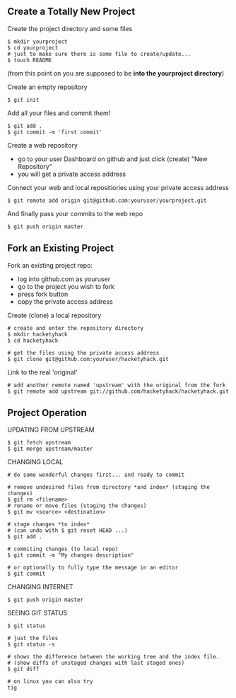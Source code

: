 Create a Totally New Project
----------------------------

Create the project directory and some files

	$ mkdir yourproject
	$ cd yourproject
	# just to make sure there is some file to create/update...
	$ touch README

(from this point on you are supposed to be **into the yourproject directory**)

Create an empty repository

	$ git init

Add all your files and commit them!

	$ git add .
	$ git commit -m 'first commit'

Create a web repository 

- go to your user Dashboard on github and just click (create) "New Repository"
- you will get a private access address

Connect your web and local repositiories using your private access address

	$ git remote add origin git@github.com:youruser/yourproject.git

And finally pass your commits to the web repo

	$ git push origin master

Fork an Existing Project
------------------------

Fork an existing project repo:

- log into github.com as youruser
- go to the project you wish to fork
- press fork button 
- copy the private access address

Create (clone) a local repository

	# create and enter the repository directory
	$ mkdir hacketyhack
	$ cd hacketyhack
	
	# get the files using the private access address
	$ git clone git@github.com:youruser/hacketyhack.git

Link to the real 'original'

	# add another remote named 'upstream' with the original from the fork
	$ git remote add upstream git://github.com/hacketyhack/hacketyhack.git

Project Operation
-----------------

UPDATING FROM UPSTREAM

	$ git fetch upstream
	$ git merge upstream/master

CHANGING LOCAL

	# do some wonderful changes first... and ready to commit

	# remove undesired files from directory *and index* (staging the changes)
	$ git rm <filename>
	# rename or move files (staging the changes)
	$ git mv <source> <destination>

	# stage changes *to index*
	# (can undo with $ git reset HEAD ...)
	$ git add .

	# commiting changes (to local repo)
	$ git commit -m "My changes description"

	# or optionally to fully type the message in an editor
	$ git commit

CHANGING INTERNET 

	$ git push origin master

SEEING GIT STATUS

	$ git status
	
	# just the files 
	$ git status -s
	
	# shows the difference between the working tree and the index file.
	# (show diffs of unstaged changes with last staged ones)
	$ git diff
	
	# on linux you can also try
	tig
